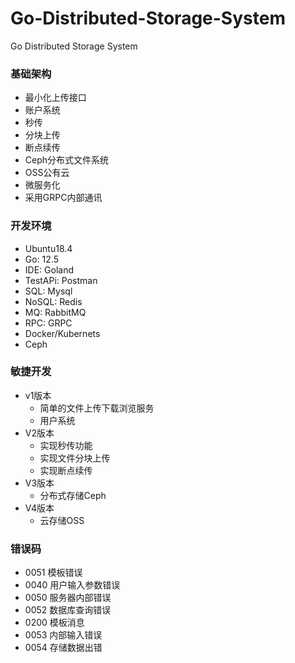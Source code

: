 # Go-Distributed-Storage-System
Go Distributed Storage System

### 基础架构
- 最小化上传接口
- 账户系统
- 秒传
- 分块上传
- 断点续传
- Ceph分布式文件系统
- OSS公有云
- 微服务化
- 采用GRPC内部通讯

### 开发环境
- Ubuntu18.4
- Go: 12.5
- IDE: Goland
- TestAPi: Postman
- SQL: Mysql
- NoSQL: Redis
- MQ: RabbitMQ
- RPC: GRPC
- Docker/Kubernets
- Ceph

### 敏捷开发
- v1版本
    - 简单的文件上传下载浏览服务
    - 用户系统
- V2版本
    - 实现秒传功能
    - 实现文件分块上传
    - 实现断点续传
- V3版本
    - 分布式存储Ceph
- V4版本
    - 云存储OSS
    
### 错误码
- 0051 模板错误
- 0040 用户输入参数错误
- 0050 服务器内部错误
- 0052 数据库查询错误
- 0200 模板消息
- 0053 内部输入错误
- 0054 存储数据出错